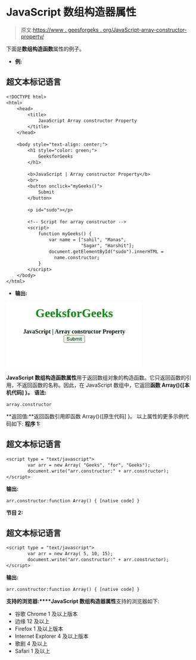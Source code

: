 # JavaScript 数组构造器属性

> 原文:[https://www . geesforgeks . org/JavaScript-array-constructor-property/](https://www.geeksforgeeks.org/javascript-array-constructor-property/)

下面是**数组构造函数**属性的例子。

*   **例:**

## 超文本标记语言

```
<!DOCTYPE html>
<html>
    <head>
        <title>
            JavaScript Array constructor Property
        </title>
    </head>

    <body style="text-align: center;">
        <h1 style="color: green;">
            GeeksforGeeks
        </h1>

        <b>JavaScript | Array constructor Property</b>
        <br>
        <button onclick="myGeeks()">
            Submit
        </button>

        <p id="sudo"></p>

        <!-- Script for array constructor -->
        <script>
            function myGeeks() {
                var name = ["sahil", "Manas",
                            "Sagar", "Harshit"];
                document.getElementById("sudo").innerHTML =
                  name.constructor;
            }
        </script>
    </body>
</html>   
```

*   **输出:**

![](img/5e62a694bcb7712681c2e89144ad1fe0.png)

**JavaScript 数组构造函数属性**用于返回数组对象的构造函数。它只返回函数的引用，不返回函数的名称。因此，在 JavaScript 数组中，它返回**函数 Array(){[本机代码] }。**
**语法:**

```
array.constructor
```

**返回值:**返回函数引用即函数 Array(){[原生代码] }。
以上属性的更多示例代码如下:
**程序 1:**

## 超文本标记语言

```
<script type = "text/javascript">
        var arr = new Array( "Geeks", "for", "Geeks");
        document.write("arr.constructor:" + arr.constructor);
</script>   
```

**输出:**

```
arr.constructor:function Array() { [native code] }
```

**节目 2:**

## 超文本标记语言

```
<script type = "text/javascript">
        var arr = new Array( 5, 10, 15);
        document.write("arr.constructor:" + arr.constructor);
</script>   
```

**输出:**

```
arr.constructor:function Array() { [native code] }
```

**支持的浏览器:****JavaScript 数组构造器属性**支持的浏览器如下:

*   谷歌 Chrome 1 及以上版本
*   边缘 12 及以上
*   Firefox 1 及以上版本
*   Internet Explorer 4 及以上版本
*   歌剧 4 及以上
*   Safari 1 及以上
